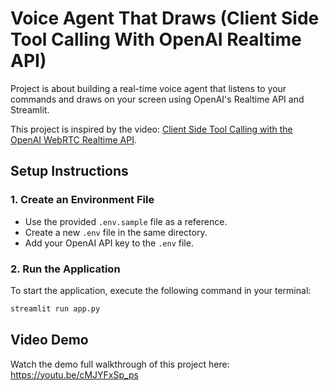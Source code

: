 # Voice Agent That Draws (Client Side Tool Calling With OpenAI Realtime API)

Project is about building a real-time voice agent that listens to your commands and draws on your screen using OpenAI's Realtime API and Streamlit.

This project is inspired by the video: [Client Side Tool Calling with the OpenAI WebRTC Realtime API](https://www.youtube.com/watch?v=TcOytsfva0o).

## Setup Instructions

### 1. Create an Environment File
- Use the provided `.env.sample` file as a reference.
- Create a new `.env` file in the same directory.
- Add your OpenAI API key to the `.env` file.

### 2. Run the Application
To start the application, execute the following command in your terminal:
```bash
streamlit run app.py
```

## Video Demo  
Watch the demo full walkthrough of this project here: https://youtu.be/cMJYFxSp_ps
